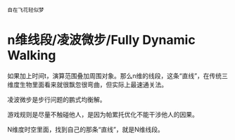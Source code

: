     自在飞花轻似梦

# n维线段/凌波微步/Fully Dynamic Walking

如果加上时间t，演算范围叠加周围对象。那么n维的线段，这条“直线”，在传统三维度生物里面看来就很飘忽很弯曲，但实际上最速通关法。

凌波微步是步行问题的鹏式均衡解。

游戏规则是尽量不触碰他人，是因为帕累托优化不能干涉他人的因果。

N维度时空里面，找到自己的那条“直线”，就是N维线段。 ​
